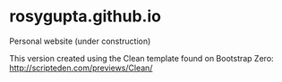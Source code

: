 # rosygupta.github.io

Personal website (under construction)


This version created using the Clean template found on Bootstrap Zero:
http://scripteden.com/previews/Clean/
